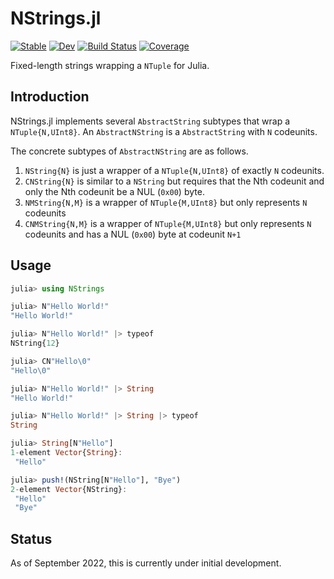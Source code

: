 # NStrings.jl

[![Stable](https://img.shields.io/badge/docs-stable-blue.svg)](https://mkitti.github.io/NStrings.jl/stable/)
[![Dev](https://img.shields.io/badge/docs-dev-blue.svg)](https://mkitti.github.io/NStrings.jl/dev/)
[![Build Status](https://github.com/mkitti/NStrings.jl/actions/workflows/CI.yml/badge.svg?branch=main)](https://github.com/mkitti/NStrings.jl/actions/workflows/CI.yml?query=branch%3Amain)
[![Coverage](https://codecov.io/gh/mkitti/NStrings.jl/branch/main/graph/badge.svg)](https://codecov.io/gh/mkitti/NStrings.jl)

Fixed-length strings wrapping a `NTuple` for Julia.

## Introduction

NStrings.jl implements several `AbstractString` subtypes that wrap a `NTuple{N,UInt8}`. An `AbstractNString` is a `AbstractString` with `N` codeunits.

The concrete subtypes of `AbstractNString` are as follows.
1. `NString{N}` is just a wrapper of a `NTuple{N,UInt8}` of exactly `N` codeunits.
2. `CNString{N}` is similar to a `NString` but requires that the Nth codeunit and only the Nth codeunit be a NUL (`0x00`) byte.
3. `NMString{N,M}` is a wrapper of `NTuple{M,UInt8}` but only represents `N` codeunits
4. `CNMString{N,M}` is a wrapper of `NTuple{M,UInt8}` but only represents `N` codeunits and has a NUL (`0x00`) byte at codeunit `N+1`

## Usage

```julia
julia> using NStrings

julia> N"Hello World!"
"Hello World!"

julia> N"Hello World!" |> typeof
NString{12}

julia> CN"Hello\0"
"Hello\0"

julia> N"Hello World!" |> String
"Hello World!"

julia> N"Hello World!" |> String |> typeof
String

julia> String[N"Hello"]
1-element Vector{String}:
 "Hello"

julia> push!(NString[N"Hello"], "Bye")
2-element Vector{NString}:
 "Hello"
 "Bye"
```

## Status

As of September 2022, this is currently under initial development.
